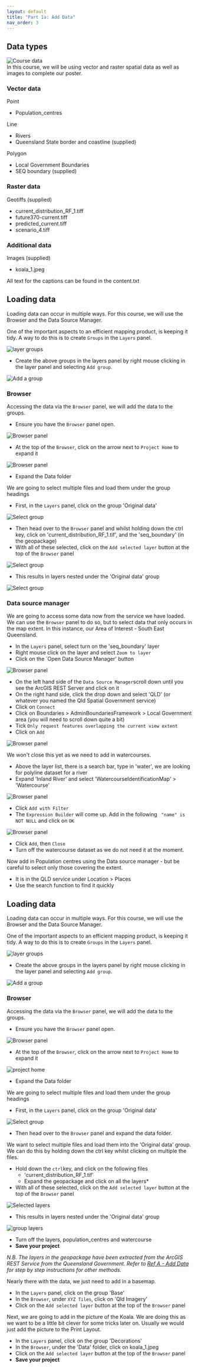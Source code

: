 ```yaml
---
layout: default
title: "Part 1a: Add Data"
nav_order: 3
---
```


## Data types
![Course data](../media/course_datax.png)  
In this course, we will be using vector and raster spatial data as well as images to complete our poster.  
### Vector data
Point

- Population_centres

Line

- Rivers
- Queensland State border and coastline (supplied)

Polygon

- Local Government Boundaries
- SEQ boundary (supplied)

### Raster data
Geotiffs (supplied)

- current_distribution_RF_1.tiff
- future370-current.tiff
- predicted_current.tiff
- scenario_4.tiff

### Additional data
Images (supplied)

- koala_1.jpeg


All text for the captions can be found in the content.txt

## Loading data
Loading data can occur in multiple ways. For this course, we will use the Browser and the Data Source Manager.  

One of the important aspects to an efficient mapping product, is keeping it tidy. A way to do this is to create `Groups` in the `Layers` panel.  

![layer groups](../media/groups.png)  

- Create the above groups in the layers panel by right mouse clicking in the layer panel and selecting `Add group`.

![Add a group](../media/add_group.png)  

### Browser
Accessing the data via the `Browser` panel, we will add the data to the groups. 

- Ensure you have the `Browser` panel open.  

![Browser panel](../media/browser.png)  

-  At the top of the `Browser`, click on the arrow next to `Project Home` to expand it  

![Browser panel](../media/Project_home.png)  

 - Expand the Data folder  

We are going to select multiple files and load them under the group headings 

- First, in the `Layers` panel, click on the group 'Original data'  

![Select group](../media/select_group.png)  

- Then head over to the `Browser` panel and whilst holding down the ctrl key, click on 'current_distribution_RF_1.tif', and the 'seq_boundary' (in the geopackage)  
- With all of these selected, click on the `Add selected layer` button at the top of the `Browser` panel  

![Select group](../media/add-selected-layers.png)  

- This results in layers nested under the 'Original data' group  

![Select group](../media/group_layers.png)  

### Data source manager
We are going to access some data now from the service we have loaded. We can use the `Browser` panel to do so, but to select data that only occurs in the map extent. In this instance, our Area of Interest - South East Queensland.   

- In the `Layers` panel, select turn on the 'seq_boundary' layer  
- Right mouse click on the layer and select `Zoom to layer`  
- Click on the `Open Data Source Manager' button  

![Browser panel](../media/data-source-manager.png)  

- On the left hand side of the `Data Source Manager`scroll down until you see the ArcGIS REST Server and click on it  
- On the right hand side, click the drop down and select 'QLD' (or whatever you named the Qld Spatial Government service)  
- Click on `Connect`  
- Click on Boundaries > AdminBoundariesFramework > Local Government area (you will need to scroll down quite a bit)
- Tick `Only request features overlapping the current view extent`  
- Click on `Add`  

![Browser panel](../media/data-source-manager-load-lga.png)  

We won't close this yet as we need to add in watercourses.

- Above the layer list, there is a search bar, type in 'water', we are looking for polyline dataset for a river  
- Expand 'Inland River' and select 'WatercourseIdentificationMap' > 'Watercourse'

![Browser panel](../media/data-watercourse.png)

- Click `Add with Filter`  
- The `Expression Builder` will come up. Add in the following ` "name" is NOT NULL` and click on `OK`

![Browser panel](../media/data-add-filter.png)

- Click `Add`, then `Close`
- Turn off the watercourse dataset as we do not need it at the moment. 

Now add in Population centres using the Data source manager - but be careful to select only those covering the extent.  

- It is in the QLD service under Location > Places  
- Use the search function to find it quickly  

## Loading data
Loading data can occur in multiple ways. For this course, we will use the Browser and the Data Source Manager.  

One of the important aspects to an efficient mapping product, is keeping it tidy. A way to do this is to create `Groups` in the `Layers` panel.   

![layer groups](../media/groups.png)  

- Create the above groups in the layers panel by right mouse clicking in the layer panel and selecting `Add group`.  

![Add a group](../media/add_group.png)  

### Browser
Accessing the data via the `Browser` panel, we will add the data to the groups. 

- Ensure you have the `Browser` panel open.  

 ![Browser panel](../media/browser.png)  

- At the top of the `Browser`, click on the arrow next to `Project Home` to expand it  

![project home](../media/Project_home.png)  

- Expand the Data folder  

We are going to select multiple files and load them under the group headings 

- First, in the `Layers` panel, click on the group 'Original data'  

![Select group](../media/select_group.png)  

- Then head over to the `Browser` panel and expand the data folder.  

We want to select multiple files and load them into the 'Original data' group. We can do this by holding down the ctrl key whilst clicking on multiple the files.

- Hold down the `ctrl`key, and click on the following files
  - 'current_distribution_RF_1.tif'  
  - Expand the geopackage and click on all the layers*  
- With all of these selected, click on the `Add selected layer` button at the top of the `Browser` panel  

![Selected layers](../media/add-selected-layers2.png)  

- This results in layers nested under the 'Original data' group  

![group layers](../media/group_layers.png)  

- Turn off the layers, population_centres and watercourse  
- **Save your project**  

*N.B. The layers in the geopackage have been extracted from the ArcGIS REST Service from the Queensland Government. Refer to [Ref A - Add Data](https://emhain8.github.io./QGIS-Cartography-ICCB/docs/part1a-add-data.html) for step by step instructions for other methods.*   

Nearly there with the data, we just need to add in a basemap.  

- In the `Layers` panel, click on the group 'Base'  
- In the `Browser`, under `XYZ Tiles`, click on 'Qld Imagery'  
- Click on the `Add selected layer` button at the top of the `Browser` panel

Next, we are going to add in the picture of the Koala. We are doing this as we want to be a little bit clever for some tricks later on. Usually we would just add the picture to the Print Layout. 

- In the `Layers` panel, click on the group 'Decorations'
- In the `Browser`, under the 'Data' folder, click on koala_1.jpeg
- Click on the `Add selected layer` button at the top of the `Browser` panel
- **Save your project**  
